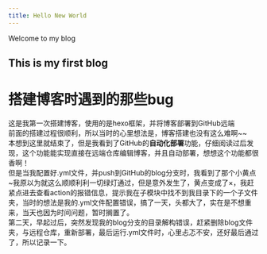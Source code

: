 ```yaml
---
title: Hello New World 
---
```

Welcome to my blog
## This is my first blog
<!-- more -->
# 搭建博客时遇到的那些bug
这是我第一次搭建博客，使用的是hexo框架，并将博客部署到GitHub远端  
前面的搭建过程很顺利，所以当时的心里想法是，博客搭建也没有这么难啊~~  
本想到这里就结束了，但是我看到了GitHub的**自动化部署**功能，仔细阅读过后发现，这个功能能实现直接在远端仓库编辑博客，并且自动部署，想想这个功能都很香啊！  
但是当我配置好.yml文件，并push到GitHub的blog分支时，我看到了那个小黄点~我原以为就这么顺顺利利一切绿灯通过，但是意外发生了，黄点变成了×，我赶紧点进去查看action的报错信息，提示我在子模块中找不到我目录下的一个子文件夹，当时的想法是我的.yml文件配置错误，搞了一天，头都大了，实在是不想重来，当天也因为时间问题，暂时搁置了。  
第二天，早起过后，突然发现我的blog分支的目录解构错误，赶紧删除blog文件夹，与远程仓库，重新部署，最后运行.yml文件时，心里忐忑不安，还好最后通过了，所以记录一下。